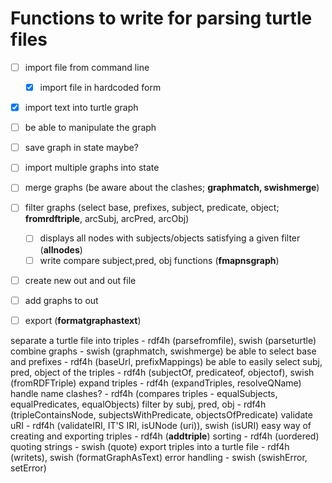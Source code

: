 # Functions to write for parsing turtle files
- [ ] import file from command line
    - [x] import file in hardcoded form
- [x] import text into turtle graph
- [ ] be able to manipulate the graph
- [ ] save graph in state maybe?
- [ ] import multiple graphs into state
- [ ] merge graphs (be aware about the clashes; **graphmatch, swishmerge**)
- [ ] filter graphs (select base, prefixes, subject, predicate, object; **fromrdftriple**, arcSubj, arcPred, arcObj)
    - [ ] displays all nodes with subjects/objects satisfying a given filter (**allnodes**)
    - [ ] write compare subject,pred, obj functions (**fmapnsgraph**)
- [ ] create new out and out file
- [ ] add graphs to out
- [ ] export (**formatgraphastext**)


separate a turtle file into triples - rdf4h (parsefromfile), swish (parseturtle)
combine graphs - swish (graphmatch, swishmerge)
be able to select base and prefixes - rdf4h (baseUrl, prefixMappings)
be able to easily select subj, pred, object of the triples - rdf4h (subjectOf, predicateof, objectof), swish (fromRDFTriple)
expand triples - rdf4h (expandTriples, resolveQName)
handle name clashes? - rdf4h (compares triples - equalSubjects, equalPredicates, equalObjects)
filter by subj, pred, obj - rdf4h (tripleContainsNode, subjectsWithPredicate, objectsOfPredicate)
validate uRI - rdf4h (validateIRI, IT'S IRI, isUNode (uri)), swish (isURI)
easy way of creating and exporting triples - rdf4h (**addtriple**)
sorting - rdf4h (uordered)
quoting strings - swish (quote)
export triples into a turtle file - rdf4h (writets), swish (formatGraphAsText)
error handling - swish (swishError, setError)